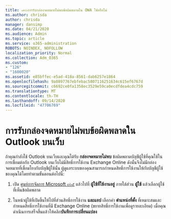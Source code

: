 ```yaml
---
title: ๑๒๖การรับกล่องจดหมายไม่พบข้อผิดพลาดใน OWA ใช่หรือไม่
ms.author: chrisda
author: chrisda
manager: dansimp
ms.date: 04/21/2020
ms.audience: Admin
ms.topic: article
ms.service: o365-administration
ROBOTS: NOINDEX, NOFOLLOW
localization_priority: Normal
ms.collection: Adm_O365
ms.custom:
- "126"
- "1600020"
ms.assetid: e85bffec-e5ad-418a-8561-dab6257e1864
ms.openlocfilehash: 9a8897767ebfebac5807116251634c615ef6767d
ms.sourcegitcommit: c6692ce0fa1358ec3529e59ca0ecdfdea4cdc759
ms.translationtype: MT
ms.contentlocale: th-TH
ms.lasthandoff: 09/14/2020
ms.locfileid: "47706769"
---
```

# <a name="getting-a-mailbox-not-found-error-in-outlook-on-the-web"></a>การรับกล่องจดหมายไม่พบข้อผิดพลาดใน Outlook บนเว็บ

ถ้าคุณกำลังใช้ Outlook บนเว็บและคุณได้รับ **กล่องจดหมายไม่พบ** ข้อผิดพลาดบัญชีผู้ใช้ที่คุณใช้ในการเชื่อมต่อกับ Outlook บนเว็บไม่มีสิทธิ์การใช้งาน Exchange Online ดังนั้นจึงไม่มีกล่องจดหมายที่เชื่อมโยงกับบัญชีผู้ใช้นั้น ผู้ดูแลระบบของคุณสามารถกำหนดสิทธิ์การใช้งานให้กับบัญชีผู้ใช้ของคุณได้โดยทำตามขั้นตอนต่อไปนี้:

1. เปิด [ศูนย์การจัดการ Microsoft ๓๖๕](https://portal.office.com/adminportal/home#/homepage) แล้วไปที่ **ผู้ใช้ที่ใช้งานอยู่** ภายใต้ส่วน **ผู้ใช้** แล้วเลือกผู้ใช้ที่เห็นข้อผิดพลาด

2. ในหน้าผู้ใช้ที่เปิดขึ้นให้ไปที่ส่วนสิทธิ์การใช้งาน **และแอป** เลือกค่า **ตำแหน่งที่ตั้ง** ที่เหมาะสมและกำหนดสิทธิ์การใช้งานที่มี Exchange Online (ขยายสิทธิ์การใช้งานเพื่อดูรายละเอียด) เมื่อคุณดำเนินการเสร็จสิ้นแล้วให้คลิก**บันทึกการเปลี่ยนแปลง**
